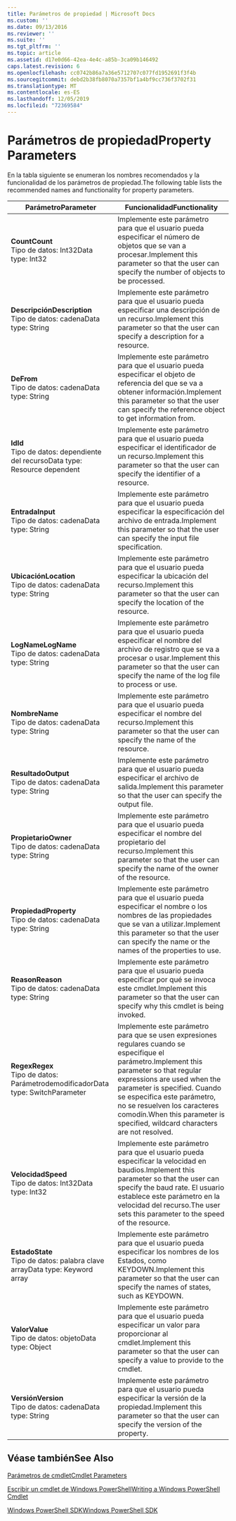```yaml
---
title: Parámetros de propiedad | Microsoft Docs
ms.custom: ''
ms.date: 09/13/2016
ms.reviewer: ''
ms.suite: ''
ms.tgt_pltfrm: ''
ms.topic: article
ms.assetid: d17e0d66-42ea-4e4c-a85b-3ca09b146492
caps.latest.revision: 6
ms.openlocfilehash: cc0742b86a7a36e5712707c077fd1952691f3f4b
ms.sourcegitcommit: debd2b38fb8070a7357bf1a4bf9cc736f3702f31
ms.translationtype: MT
ms.contentlocale: es-ES
ms.lasthandoff: 12/05/2019
ms.locfileid: "72369584"
---
```

# <a name="property-parameters"></a><span data-ttu-id="5c013-102">Parámetros de propiedad</span><span class="sxs-lookup"><span data-stu-id="5c013-102">Property Parameters</span></span>

<span data-ttu-id="5c013-103">En la tabla siguiente se enumeran los nombres recomendados y la funcionalidad de los parámetros de propiedad.</span><span class="sxs-lookup"><span data-stu-id="5c013-103">The following table lists the recommended names and functionality for property parameters.</span></span>

|<span data-ttu-id="5c013-104">Parámetro</span><span class="sxs-lookup"><span data-stu-id="5c013-104">Parameter</span></span>|<span data-ttu-id="5c013-105">Funcionalidad</span><span class="sxs-lookup"><span data-stu-id="5c013-105">Functionality</span></span>|
|---|---|
|<span data-ttu-id="5c013-106">**Count**</span><span class="sxs-lookup"><span data-stu-id="5c013-106">**Count**</span></span><br><span data-ttu-id="5c013-107">Tipo de datos: Int32</span><span class="sxs-lookup"><span data-stu-id="5c013-107">Data type: Int32</span></span>|<span data-ttu-id="5c013-108">Implemente este parámetro para que el usuario pueda especificar el número de objetos que se van a procesar.</span><span class="sxs-lookup"><span data-stu-id="5c013-108">Implement this parameter so that the user can specify the number of objects to be processed.</span></span>|
|<span data-ttu-id="5c013-109">**Descripción**</span><span class="sxs-lookup"><span data-stu-id="5c013-109">**Description**</span></span><br><span data-ttu-id="5c013-110">Tipo de datos: cadena</span><span class="sxs-lookup"><span data-stu-id="5c013-110">Data type: String</span></span>|<span data-ttu-id="5c013-111">Implemente este parámetro para que el usuario pueda especificar una descripción de un recurso.</span><span class="sxs-lookup"><span data-stu-id="5c013-111">Implement this parameter so that the user can specify a description for a resource.</span></span>|
|<span data-ttu-id="5c013-112">**De**</span><span class="sxs-lookup"><span data-stu-id="5c013-112">**From**</span></span><br><span data-ttu-id="5c013-113">Tipo de datos: cadena</span><span class="sxs-lookup"><span data-stu-id="5c013-113">Data type: String</span></span>|<span data-ttu-id="5c013-114">Implemente este parámetro para que el usuario pueda especificar el objeto de referencia del que se va a obtener información.</span><span class="sxs-lookup"><span data-stu-id="5c013-114">Implement this parameter so that the user can specify the reference object to get information from.</span></span>|
|<span data-ttu-id="5c013-115">**Id**</span><span class="sxs-lookup"><span data-stu-id="5c013-115">**Id**</span></span><br><span data-ttu-id="5c013-116">Tipo de datos: dependiente del recurso</span><span class="sxs-lookup"><span data-stu-id="5c013-116">Data type: Resource dependent</span></span>|<span data-ttu-id="5c013-117">Implemente este parámetro para que el usuario pueda especificar el identificador de un recurso.</span><span class="sxs-lookup"><span data-stu-id="5c013-117">Implement this parameter so that the user can specify the identifier of a resource.</span></span>|
|<span data-ttu-id="5c013-118">**Entrada**</span><span class="sxs-lookup"><span data-stu-id="5c013-118">**Input**</span></span><br><span data-ttu-id="5c013-119">Tipo de datos: cadena</span><span class="sxs-lookup"><span data-stu-id="5c013-119">Data type: String</span></span>|<span data-ttu-id="5c013-120">Implemente este parámetro para que el usuario pueda especificar la especificación del archivo de entrada.</span><span class="sxs-lookup"><span data-stu-id="5c013-120">Implement this parameter so that the user can specify the input file specification.</span></span>|
|<span data-ttu-id="5c013-121">**Ubicación**</span><span class="sxs-lookup"><span data-stu-id="5c013-121">**Location**</span></span><br><span data-ttu-id="5c013-122">Tipo de datos: cadena</span><span class="sxs-lookup"><span data-stu-id="5c013-122">Data type: String</span></span>|<span data-ttu-id="5c013-123">Implemente este parámetro para que el usuario pueda especificar la ubicación del recurso.</span><span class="sxs-lookup"><span data-stu-id="5c013-123">Implement this parameter so that the user can specify the location of the resource.</span></span>|
|<span data-ttu-id="5c013-124">**LogName**</span><span class="sxs-lookup"><span data-stu-id="5c013-124">**LogName**</span></span><br><span data-ttu-id="5c013-125">Tipo de datos: cadena</span><span class="sxs-lookup"><span data-stu-id="5c013-125">Data type: String</span></span>|<span data-ttu-id="5c013-126">Implemente este parámetro para que el usuario pueda especificar el nombre del archivo de registro que se va a procesar o usar.</span><span class="sxs-lookup"><span data-stu-id="5c013-126">Implement this parameter so that the user can specify the name of the log file to process or use.</span></span>|
|<span data-ttu-id="5c013-127">**Nombre**</span><span class="sxs-lookup"><span data-stu-id="5c013-127">**Name**</span></span><br><span data-ttu-id="5c013-128">Tipo de datos: cadena</span><span class="sxs-lookup"><span data-stu-id="5c013-128">Data type: String</span></span>|<span data-ttu-id="5c013-129">Implemente este parámetro para que el usuario pueda especificar el nombre del recurso.</span><span class="sxs-lookup"><span data-stu-id="5c013-129">Implement this parameter so that the user can specify the name of the resource.</span></span>|
|<span data-ttu-id="5c013-130">**Resultado**</span><span class="sxs-lookup"><span data-stu-id="5c013-130">**Output**</span></span><br><span data-ttu-id="5c013-131">Tipo de datos: cadena</span><span class="sxs-lookup"><span data-stu-id="5c013-131">Data type: String</span></span>|<span data-ttu-id="5c013-132">Implemente este parámetro para que el usuario pueda especificar el archivo de salida.</span><span class="sxs-lookup"><span data-stu-id="5c013-132">Implement this parameter so that the user can specify the output file.</span></span>|
|<span data-ttu-id="5c013-133">**Propietario**</span><span class="sxs-lookup"><span data-stu-id="5c013-133">**Owner**</span></span><br><span data-ttu-id="5c013-134">Tipo de datos: cadena</span><span class="sxs-lookup"><span data-stu-id="5c013-134">Data type: String</span></span>|<span data-ttu-id="5c013-135">Implemente este parámetro para que el usuario pueda especificar el nombre del propietario del recurso.</span><span class="sxs-lookup"><span data-stu-id="5c013-135">Implement this parameter so that the user can specify the name of the owner of the resource.</span></span>|
|<span data-ttu-id="5c013-136">**Propiedad**</span><span class="sxs-lookup"><span data-stu-id="5c013-136">**Property**</span></span><br><span data-ttu-id="5c013-137">Tipo de datos: cadena</span><span class="sxs-lookup"><span data-stu-id="5c013-137">Data type: String</span></span>|<span data-ttu-id="5c013-138">Implemente este parámetro para que el usuario pueda especificar el nombre o los nombres de las propiedades que se van a utilizar.</span><span class="sxs-lookup"><span data-stu-id="5c013-138">Implement this parameter so that the user can specify the name or the names of the properties to use.</span></span>|
|<span data-ttu-id="5c013-139">**Reason**</span><span class="sxs-lookup"><span data-stu-id="5c013-139">**Reason**</span></span><br><span data-ttu-id="5c013-140">Tipo de datos: cadena</span><span class="sxs-lookup"><span data-stu-id="5c013-140">Data type: String</span></span>|<span data-ttu-id="5c013-141">Implemente este parámetro para que el usuario pueda especificar por qué se invoca este cmdlet.</span><span class="sxs-lookup"><span data-stu-id="5c013-141">Implement this parameter so that the user can specify why this cmdlet is being invoked.</span></span>|
|<span data-ttu-id="5c013-142">**Regex**</span><span class="sxs-lookup"><span data-stu-id="5c013-142">**Regex**</span></span><br><span data-ttu-id="5c013-143">Tipo de datos: Parámetrodemodificador</span><span class="sxs-lookup"><span data-stu-id="5c013-143">Data type: SwitchParameter</span></span>|<span data-ttu-id="5c013-144">Implemente este parámetro para que se usen expresiones regulares cuando se especifique el parámetro.</span><span class="sxs-lookup"><span data-stu-id="5c013-144">Implement this parameter so that regular expressions are used when the parameter is specified.</span></span> <span data-ttu-id="5c013-145">Cuando se especifica este parámetro, no se resuelven los caracteres comodín.</span><span class="sxs-lookup"><span data-stu-id="5c013-145">When this parameter is specified, wildcard characters are not resolved.</span></span>|
|<span data-ttu-id="5c013-146">**Velocidad**</span><span class="sxs-lookup"><span data-stu-id="5c013-146">**Speed**</span></span><br><span data-ttu-id="5c013-147">Tipo de datos: Int32</span><span class="sxs-lookup"><span data-stu-id="5c013-147">Data type: Int32</span></span>|<span data-ttu-id="5c013-148">Implemente este parámetro para que el usuario pueda especificar la velocidad en baudios.</span><span class="sxs-lookup"><span data-stu-id="5c013-148">Implement this parameter so that the user can specify the baud rate.</span></span> <span data-ttu-id="5c013-149">El usuario establece este parámetro en la velocidad del recurso.</span><span class="sxs-lookup"><span data-stu-id="5c013-149">The user sets this parameter to the speed of the resource.</span></span>|
|<span data-ttu-id="5c013-150">**Estado**</span><span class="sxs-lookup"><span data-stu-id="5c013-150">**State**</span></span><br><span data-ttu-id="5c013-151">Tipo de datos: palabra clave array</span><span class="sxs-lookup"><span data-stu-id="5c013-151">Data type: Keyword array</span></span>|<span data-ttu-id="5c013-152">Implemente este parámetro para que el usuario pueda especificar los nombres de los Estados, como KEYDOWN.</span><span class="sxs-lookup"><span data-stu-id="5c013-152">Implement this parameter so that the user can specify the names of states, such as KEYDOWN.</span></span>|
|<span data-ttu-id="5c013-153">**Valor**</span><span class="sxs-lookup"><span data-stu-id="5c013-153">**Value**</span></span><br><span data-ttu-id="5c013-154">Tipo de datos: objeto</span><span class="sxs-lookup"><span data-stu-id="5c013-154">Data type: Object</span></span>|<span data-ttu-id="5c013-155">Implemente este parámetro para que el usuario pueda especificar un valor para proporcionar al cmdlet.</span><span class="sxs-lookup"><span data-stu-id="5c013-155">Implement this parameter so that the user can  specify a value to provide to the cmdlet.</span></span>|
|<span data-ttu-id="5c013-156">**Versión**</span><span class="sxs-lookup"><span data-stu-id="5c013-156">**Version**</span></span><br><span data-ttu-id="5c013-157">Tipo de datos: cadena</span><span class="sxs-lookup"><span data-stu-id="5c013-157">Data type: String</span></span>|<span data-ttu-id="5c013-158">Implemente este parámetro para que el usuario pueda especificar la versión de la propiedad.</span><span class="sxs-lookup"><span data-stu-id="5c013-158">Implement this parameter so that the user can specify the version of the property.</span></span>|

## <a name="see-also"></a><span data-ttu-id="5c013-159">Véase también</span><span class="sxs-lookup"><span data-stu-id="5c013-159">See Also</span></span>

[<span data-ttu-id="5c013-160">Parámetros de cmdlet</span><span class="sxs-lookup"><span data-stu-id="5c013-160">Cmdlet Parameters</span></span>](./cmdlet-parameters.md)

[<span data-ttu-id="5c013-161">Escribir un cmdlet de Windows PowerShell</span><span class="sxs-lookup"><span data-stu-id="5c013-161">Writing a Windows PowerShell Cmdlet</span></span>](./writing-a-windows-powershell-cmdlet.md)

[<span data-ttu-id="5c013-162">Windows PowerShell SDK</span><span class="sxs-lookup"><span data-stu-id="5c013-162">Windows PowerShell SDK</span></span>](../windows-powershell-reference.md)
